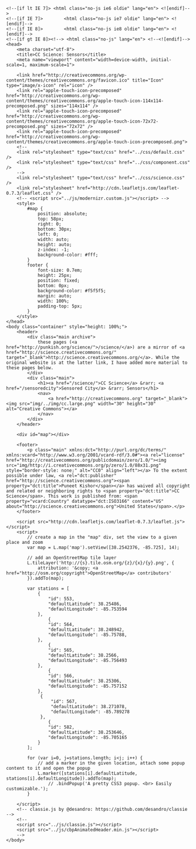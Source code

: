 <!doctype html>
    <!--[if lt IE 7]> <html class="no-js ie6 oldie" lang="en"> <![endif]-->
    <!--[if IE 7]>        <html class="no-js ie7 oldie" lang="en"> <![endif]-->
    <!--[if IE 8]>        <html class="no-js ie8 oldie" lang="en"> <![endif]-->
    <!--[if gt IE 8]><!--> <html class="no-js" lang="en"> <!--<![endif]-->
    <head>
        <meta charset="utf-8">
        <title>CC Science: Sensors</title>
        <meta name="viewport" content="width=device-width, initial-scale=1, maximum-scale=1">

        <link href="http://creativecommons.org/wp-content/themes/creativecommons.org/favicon.ico" title="Icon" type="image/x-icon" rel="icon" />
        <link rel="apple-touch-icon-precomposed" href="http://creativecommons.org/wp-content/themes/creativecommons.org/apple-touch-icon-114x114-precomposed.png" sizes="114x114" />
        <link rel="apple-touch-icon-precomposed" href="http://creativecommons.org/wp-content/themes/creativecommons.org/apple-touch-icon-72x72-precomposed.png" sizes="72x72" />
        <link rel="apple-touch-icon-precomposed" href="http://creativecommons.org/wp-content/themes/creativecommons.org/apple-touch-icon-precomposed.png">
        <!--
        <link rel="stylesheet" type="text/css" href="../css/default.css" />
        <link rel="stylesheet" type="text/css" href="../css/component.css" />
        -->
        <link rel="stylesheet" type="text/css" href="../css/science.css" />
        <link rel="stylesheet" href="http://cdn.leafletjs.com/leaflet-0.7.3/leaflet.css" />
        <!-- <script src="../js/modernizr.custom.js"></script> -->
        <style>
            #map {
                position: absolute;
                top: 58px;
                right: 0;
                bottom: 30px;
                left: 0;
                width: auto;
                height: auto;
                z-index: -1;
                background-color: #fff;
            }
            footer {
                font-size: 0.7em; 
                height: 25px; 
                position: fixed; 
                bottom: 0px; 
                background-color: #f5f5f5;
                margin: auto;
                width: 100%;
                padding-top: 5px;
            }
        </style>
    </head>
    <body class="container" style="height: 100%;">
        <header>
            <div class="main archive">
                these pages (<a href="http://punkish.org/science/">/science/</a>) are a mirror of <a href="http://science.creativecommons.org/" target="_blank">http://science.creativecommons.org/</a>. While the original website is at the latter link, I have added more material to these pages below.
            </div>
            <div class="main">
                <h1><a href="/science/">CC Science</a> &rarr; <a href="/sensoredcity">Sensored City</a> &rarr; Sensors</h1>
                <nav>
                    <a href="http://creativecommons.org" target="_blank"><img src="img/../img/cc.large.png" width="30" height="30" alt="Creative Commons"></a>
                </nav>
            </div>
        </header>
        
        <div id="map"></div>
        
        <footer>
            <p class="main" xmlns:dct="http://purl.org/dc/terms/" xmlns:vcard="http://www.w3.org/2001/vcard-rdf/3.0#"><a rel="license" href="http://creativecommons.org/publicdomain/zero/1.0/"><img src="img/http://i.creativecommons.org/p/zero/1.0/88x31.png" style="border-style: none;" alt="CC0" align="left"></a> To the extent possible under law, <a rel="dct:publisher" href="http://science.creativecommons.org"><span property="dct:title">Puneet Kishor</span></a> has waived all copyright and related or neighboring rights to <span property="dct:title">CC Science</span>. This work is published from: <span property="vcard:Country" datatype="dct:ISO3166" content="US" about="http://science.creativecommons.org">United States</span>.</p>
        </footer>
        
        <script src="http://cdn.leafletjs.com/leaflet-0.7.3/leaflet.js"></script>
        <script>
            // create a map in the "map" div, set the view to a given place and zoom
            var map = L.map('map').setView([38.2542376, -85.725], 14);
            
            // add an OpenStreetMap tile layer
            L.tileLayer('http://{s}.tile.osm.org/{z}/{x}/{y}.png', {
                attribution: '&copy; <a href="http://osm.org/copyright">OpenStreetMap</a> contributors'
            }).addTo(map);
            
            var stations = [
                {
                    "id": 553,
                    "defaultLatitude": 38.25486, 
                    "defaultLongitude": -85.753594
                }, 
                    {
                    "id": 564,
                    "defaultLatitude": 38.248942, 
                    "defaultLongitude": -85.75788,
                }, 
                    {
                    "id": 565,
                    "defaultLatitude": 38.2566, 
                    "defaultLongitude": -85.756493
                }, 
                    {
                    "id": 566,
                    "defaultLatitude": 38.25306, 
                    "defaultLongitude": -85.757152
                }, 
                 {
                     "id": 567,
                     "defaultLatitude": 38.271078, 
                     "defaultLongitude": -85.789278
                 }, 
                    {
                    "id": 582,
                    "defaultLatitude": 38.253646, 
                    "defaultLongitude": -85.705165
                }
            ];
            
            for (var i=0, j=stations.length; i<j; i++) {
                // add a marker in the given location, attach some popup content to it and open the popup
                L.marker([stations[i].defaultLatitude, stations[i].defaultLongitude]).addTo(map);
                    // .bindPopup('A pretty CSS3 popup. <br> Easily customizable.');
            }
            
        </script>
        <!-- classie.js by @desandro: https://github.com/desandro/classie -->
        <!--
        <script src="../js/classie.js"></script>
        <script src="../js/cbpAnimatedHeader.min.js"></script>
        -->
    </body>
</html>